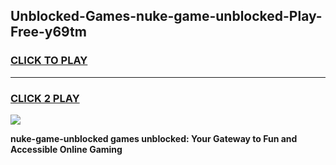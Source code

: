 
## Unblocked-Games-nuke-game-unblocked-Play-Free-y69tm
<h3>
<a href="https://premium76.site?title=nuke-game-unblocked&ref=19M">CLICK TO PLAY</a></h3>
<hr>

<h3>
<a href="https://premium76.site?title=nuke-game-unblocked&ref=19M">CLICK 2 PLAY</a>
  
</h3>

<a href="https://premium76.site?title=nuke-game-unblocked&ref=19M"><img src="https://clearcache.store/games.png"></a>


**nuke-game-unblocked games unblocked: Your Gateway to Fun and Accessible Online Gaming**
